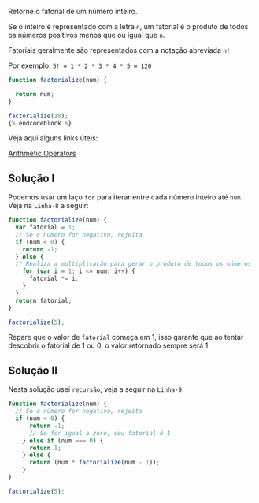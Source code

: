 
Retorne o fatorial de um número inteiro.

Se o inteiro é representado com a letra `n`, um fatorial é o produto de todos os números positivos menos que ou igual que `n`.

Fatoriais geralmente são representados com a notação abreviada `n!`

Por exemplo: `5! = 1 * 2 * 3 * 4 * 5 = 120`

```js
function factorialize(num) {

  return num;
}

factorialize(10);
{% endcodeblock %}
```

Veja aqui alguns links úteis:

[Arithmetic Operators](https://developer.mozilla.org/en-US/docs/Web/JavaScript/Reference/Operators/Arithmetic_Operators)

## Solução I

Podemos usar um laço `for` para iterar entre cada número inteiro até `num`. Veja na `Linha-8` a seguir:

```js
function factorialize(num) {
  var fatorial = 1;
  // Se o número for negativo, rejeita
  if (num < 0) {
    return -1;
  } else {
  // Realiza a multiplicação para gerar o produto de todos os números
    for (var i = 1; i <= num; i++) {
      fatorial *= i;
    }
  }
  return fatorial;
}

factorialize(5);
```

Repare que o valor de `fatorial` começa em 1, isso garante que ao tentar descobrir o fatorial de 1 ou 0, o valor retornado sempre será 1.

## Solução II

Nesta solução usei `recursão`, veja a seguir na `Linha-9`.

```js
function factorialize(num) {
  // Se o número for negativo, rejeita
  if (num < 0) {
      return -1;
      // Se for igual a zero, seu fatorial é 1
    } else if (num === 0) {
      return 1;
    } else {
      return (num * factorialize(num - 1));
    }
}

factorialize(5);
```
